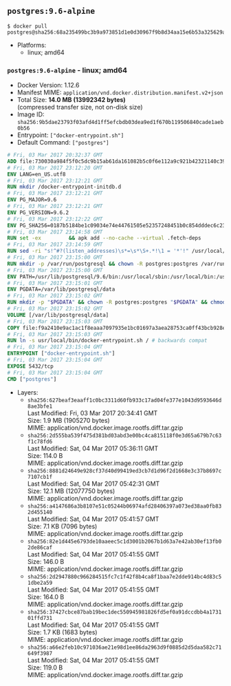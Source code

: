 ## `postgres:9.6-alpine`

```console
$ docker pull postgres@sha256:68a235499bc3b9a973851d1e0d30967f9b8d34aa15e6b53a325629ab62cf9fb4
```

-	Platforms:
	-	linux; amd64

### `postgres:9.6-alpine` - linux; amd64

-	Docker Version: 1.12.6
-	Manifest MIME: `application/vnd.docker.distribution.manifest.v2+json`
-	Total Size: **14.0 MB (13992342 bytes)**  
	(compressed transfer size, not on-disk size)
-	Image ID: `sha256:9b5dae23793f03afd4d1ff5efcbdb03dea9ed1f670b119506840cade1aeb0b56`
-	Entrypoint: `["docker-entrypoint.sh"]`
-	Default Command: `["postgres"]`

```dockerfile
# Fri, 03 Mar 2017 20:32:37 GMT
ADD file:730030a984f5f0c5dc9b15ab61da161082b5c0f6e112a9c921b42321140c3927 in / 
# Fri, 03 Mar 2017 23:12:20 GMT
ENV LANG=en_US.utf8
# Fri, 03 Mar 2017 23:12:21 GMT
RUN mkdir /docker-entrypoint-initdb.d
# Fri, 03 Mar 2017 23:12:21 GMT
ENV PG_MAJOR=9.6
# Fri, 03 Mar 2017 23:12:21 GMT
ENV PG_VERSION=9.6.2
# Fri, 03 Mar 2017 23:12:22 GMT
ENV PG_SHA256=0187b5184be1c09034e74e44761505e52357248451b0c854dddec6c231fe50c9
# Fri, 03 Mar 2017 23:14:58 GMT
RUN set -ex 		&& apk add --no-cache --virtual .fetch-deps 		ca-certificates 		openssl 		tar 		&& wget -O postgresql.tar.bz2 "https://ftp.postgresql.org/pub/source/v$PG_VERSION/postgresql-$PG_VERSION.tar.bz2" 	&& echo "$PG_SHA256 *postgresql.tar.bz2" | sha256sum -c - 	&& mkdir -p /usr/src/postgresql 	&& tar 		--extract 		--file postgresql.tar.bz2 		--directory /usr/src/postgresql 		--strip-components 1 	&& rm postgresql.tar.bz2 		&& apk add --no-cache --virtual .build-deps 		bison 		flex 		gcc 		libc-dev 		libedit-dev 		libxml2-dev 		libxslt-dev 		make 		openssl-dev 		perl 		util-linux-dev 		zlib-dev 		&& cd /usr/src/postgresql 	&& awk '$1 == "#define" && $2 == "DEFAULT_PGSOCKET_DIR" && $3 == "\"/tmp\"" { $3 = "\"/var/run/postgresql\""; print; next } { print }' src/include/pg_config_manual.h > src/include/pg_config_manual.h.new 	&& grep '/var/run/postgresql' src/include/pg_config_manual.h.new 	&& mv src/include/pg_config_manual.h.new src/include/pg_config_manual.h 	&& ./configure 		--enable-integer-datetimes 		--enable-thread-safety 		--enable-tap-tests 		--disable-rpath 		--with-uuid=e2fs 		--with-gnu-ld 		--with-pgport=5432 		--with-system-tzdata=/usr/share/zoneinfo 		--prefix=/usr/local 				--with-openssl 		--with-libxml 		--with-libxslt 	&& make -j "$(getconf _NPROCESSORS_ONLN)" world 	&& make install-world 	&& make -C contrib install 		&& runDeps="$( 		scanelf --needed --nobanner --recursive /usr/local 			| awk '{ gsub(/,/, "\nso:", $2); print "so:" $2 }' 			| sort -u 			| xargs -r apk info --installed 			| sort -u 	)" 	&& apk add --no-cache --virtual .postgresql-rundeps 		$runDeps 		bash 		su-exec 		tzdata 	&& apk del .fetch-deps .build-deps 	&& cd / 	&& rm -rf 		/usr/src/postgresql 		/usr/local/share/doc 		/usr/local/share/man 	&& find /usr/local -name '*.a' -delete
# Fri, 03 Mar 2017 23:14:59 GMT
RUN sed -ri "s!^#?(listen_addresses)\s*=\s*\S+.*!\1 = '*'!" /usr/local/share/postgresql/postgresql.conf.sample
# Fri, 03 Mar 2017 23:15:00 GMT
RUN mkdir -p /var/run/postgresql && chown -R postgres:postgres /var/run/postgresql && chmod g+s /var/run/postgresql
# Fri, 03 Mar 2017 23:15:00 GMT
ENV PATH=/usr/lib/postgresql/9.6/bin:/usr/local/sbin:/usr/local/bin:/usr/sbin:/usr/bin:/sbin:/bin
# Fri, 03 Mar 2017 23:15:01 GMT
ENV PGDATA=/var/lib/postgresql/data
# Fri, 03 Mar 2017 23:15:02 GMT
RUN mkdir -p "$PGDATA" && chown -R postgres:postgres "$PGDATA" && chmod 777 "$PGDATA" # this 777 will be replaced by 700 at runtime (allows semi-arbitrary "--user" values)
# Fri, 03 Mar 2017 23:15:02 GMT
VOLUME [/var/lib/postgresql/data]
# Fri, 03 Mar 2017 23:15:03 GMT
COPY file:f9a2410e9ac1ac1f8eaaa7097935e1bc01697a3aea28753ca0ff43bcb928e743 in /usr/local/bin/ 
# Fri, 03 Mar 2017 23:15:03 GMT
RUN ln -s usr/local/bin/docker-entrypoint.sh / # backwards compat
# Fri, 03 Mar 2017 23:15:04 GMT
ENTRYPOINT ["docker-entrypoint.sh"]
# Fri, 03 Mar 2017 23:15:04 GMT
EXPOSE 5432/tcp
# Fri, 03 Mar 2017 23:15:04 GMT
CMD ["postgres"]
```

-	Layers:
	-	`sha256:627beaf3eaaff1c0bc3311d60fb933c17ad04fe377e1043d9593646d8ae3bfe1`  
		Last Modified: Fri, 03 Mar 2017 20:34:41 GMT  
		Size: 1.9 MB (1905270 bytes)  
		MIME: application/vnd.docker.image.rootfs.diff.tar.gzip
	-	`sha256:2d555ba539f475d381bd03abd3e00bc4ca815118f0e3d65a679b7c63f1c78fd6`  
		Last Modified: Sat, 04 Mar 2017 05:36:11 GMT  
		Size: 114.0 B  
		MIME: application/vnd.docker.image.rootfs.diff.tar.gzip
	-	`sha256:8881d24649e928cf37d40d99419ed3cb7d1d96f2d1668e3c37b8697c7107cb1f`  
		Last Modified: Sat, 04 Mar 2017 05:42:31 GMT  
		Size: 12.1 MB (12077750 bytes)  
		MIME: application/vnd.docker.image.rootfs.diff.tar.gzip
	-	`sha256:a4147686a3b8107e51c05244b06974afd28406397a073ed38aa0fb832d455140`  
		Last Modified: Sat, 04 Mar 2017 05:41:57 GMT  
		Size: 7.1 KB (7096 bytes)  
		MIME: application/vnd.docker.image.rootfs.diff.tar.gzip
	-	`sha256:82e1d445e6793de10aaeec5c1d3001b2067b1d63a7e42ab30ef13fb02de86caf`  
		Last Modified: Sat, 04 Mar 2017 05:41:55 GMT  
		Size: 146.0 B  
		MIME: application/vnd.docker.image.rootfs.diff.tar.gzip
	-	`sha256:2d2947880c966284515fc7c1f42f8b4ca8f1baa7e2dde914bc4d83c51dbe2a59`  
		Last Modified: Sat, 04 Mar 2017 05:41:55 GMT  
		Size: 164.0 B  
		MIME: application/vnd.docker.image.rootfs.diff.tar.gzip
	-	`sha256:37427cbce87bab19bec1dec550945981826fd5ef0a91dccdbb4a173101ffd731`  
		Last Modified: Sat, 04 Mar 2017 05:41:55 GMT  
		Size: 1.7 KB (1683 bytes)  
		MIME: application/vnd.docker.image.rootfs.diff.tar.gzip
	-	`sha256:a66e2feb10c971036ae21e98d1ee86da2963d9f0885d2d5daa582c71649f3987`  
		Last Modified: Sat, 04 Mar 2017 05:41:55 GMT  
		Size: 119.0 B  
		MIME: application/vnd.docker.image.rootfs.diff.tar.gzip
